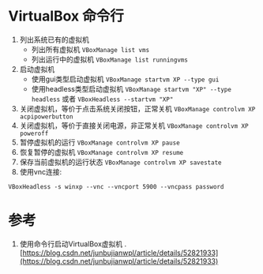 # VirtualBox 命令行
1. 列出系统已有的虚拟机 
    - 列出所有虚拟机  `VBoxManage list vms`  
    - 列出运行中的虚拟机  `VBoxManage list runningvms `
2. 启动虚拟机
    - 使用gui类型启动虚拟机  `VBoxManage startvm XP --type gui`  
    - 使用headless类型启动虚拟机  `VBoxManage startvm "XP" --type headless`  或者 `VBoxHeadless --startvm "XP"`
3. 关闭虚拟机，等价于点击系统关闭按钮，正常关机 `VBoxManage controlvm XP acpipowerbutton`
4. 关闭虚拟机，等价于直接关闭电源，非正常关机  `VBoxManage controlvm XP poweroff`
5. 暂停虚拟机的运行  `VBoxManage controlvm XP pause`
6. 恢复暂停的虚拟机  `VBoxManage controlvm XP resume`
7. 保存当前虚拟机的运行状态  `VBoxManage controlvm XP savestate`
8. 使用vnc连接: 
```
VBoxHeadless -s winxp --vnc --vncport 5900 --vncpass password
```

# 参考
1. 使用命令行启动VirtualBox虚拟机 . [https://blog.csdn.net/junbujianwpl/article/details/52821933](https://blog.csdn.net/junbujianwpl/article/details/52821933)
